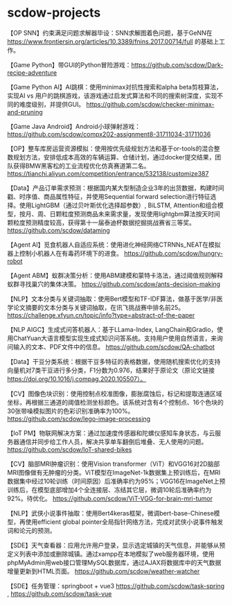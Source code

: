 # scdow-projects

【OP SNN】约束满足问题求解器毕设：SNN求解图着色问题，基于GeNN在 https://www.frontiersin.org/articles/10.3389/fnins.2017.00714/full 的基础上工作。

【Game Python】带GUI的Python冒险游戏：https://github.com/scdow/Dark-recipe-adventure

【Game Python AI】AI跳棋：使用minimax对抗性搜索和alpha beta剪枝算法，实现AI vs 用户的跳棋游戏，该游戏通过启发式算法和不同的搜索树深度，实现不同的难度级别，并提供GUI。
https://github.com/scdow/checker-minimax-and-pruning

【Game Java Android】Android小球弹射游戏：https://github.com/scdow/compx202-assignment8-31711034-31711036

【OP】整车库房运营资源模拟：使用按优先级规划方法和基于or-tools的混合整数规划方法，安排低成本高效的车辆运算、仓储计划，通过docker提交结果，团队获得BMW黑客松的工业流程优化仿真赛道第二名。
https://tianchi.aliyun.com/competition/entrance/532138/customize387

【Data】产品订单需求预测：根据国内某大型制造企业3年的出货数据，构建时间戳、时序值、商品属性特征，并使用Sequential forward selection进行特征选择。使用LightGBM（通过贝叶斯优化选择超参数）, BiLSTM, Attention和组合模型，按月、周、日颗粒度预测商品未来需求量，发现使用lightgbm算法按天时间颗粒度预测精度较高，获得第十一届泰迪杯数据挖掘挑战赛省三等奖。
https://github.com/scdow/dataming

【Agent AI】觅食机器人自适应系统：使用进化神经网络CTRNNs_NEAT在模拟器上控制小机器人在有毒药环境下的进食。 
https://github.com/scdow/hungry-robot 

【Agent ABM】蚁群决策分析：使用ABM建模和蒙特卡洛法，通过阈值规则解释蚁群寻找巢穴的集体决策。
https://github.com/scdow/ants-decision-making

【NLP】文本分类与关键词抽取：使用Bert模型和TF-IDF算法，做基于医学/非医学论文摘要的文本分类与关键词抽取，在讯飞挑战赛中排名前25。
https://challenge.xfyun.cn/topic/info?type=abstract-of-the-paper  

【NLP AIGC】生成式问答机器人：基于LLama-Index, LangChain和Gradio，使用ChatYuan大语言模型实现生成式知识问答系统。支持用户使用自然语言，来询问输入的文本、PDF文件中的信息。
https://github.com/scdow/QA-chatbot

【Data】干豆分类系统：根据干豆多特征的表格数据，使用随机搜索优化的支持向量机对7类干豆进行多分类，F1分数为0.976，结果好于原论文（原论文链接 https://doi.org/10.1016/j.compag.2020.105507）。

【CV】图像色块识别：使用控制点校准图像，膨胀腐蚀后，标记和提取连通区域坐标，再根据三通道的阈值检测坐标颜色。该系统对含有4个控制点、16个色块的30张带噪模拟图片的色彩识别准确率为100%。
https://github.com/scdow/lego-image-processing

【IoT PM】物联网解决方案：通过加速度传感器和陀螺仪感知车身状态，与云服务器通信并同步给工作人员，解决共享单车翻倒后堆叠、无人使用的问题。
https://github.com/scdow/IoT-shared-bikes

【CV】脑部MRI肿瘤识别：使用Vision transformer（ViT）和VGG16对2D脑部MRI图像做有无肿瘤的分类。ViT模型在ImageNet-1k数据集上预训练后，在MRI数据集中经过10轮训练（时间原因）后准确率约为95%；VGG16在ImageNet上预训练后，在模型底部增加4个全连接层、冻结其它层，微调10轮后准确率约为92%。待优化。
https://github.com/scdow/ViT-VGG-for-brain-mri-tumor

【NLP】武侠小说事件抽取：使用Bert4keras框架，微调bert-base-Chinese模型，再使用efficient global pointer全局指针网络方法，完成对武侠小说事件触发词和论元的预测。

【SDE】天气查看器：应用允许用户登录，显示选定城镇的天气信息，并能够从预定义列表中添加或删除城镇。通过xampp在本地模拟了web服务器环境，使用phpMyAdmin用web接口管理MySQL数据库，通过AJAX将数据库中的天气数据增量更新到HTML页面。
https://github.com/scdow/weather-watcher

【SDE】任务管理：springboot + vue3
https://github.com/scdow/task-spring , 
https://github.com/scdow/task-vue





